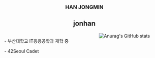<head>
    <meta charset="UTF-8">
    <meta name="viewport" content="width=device-width, initial-scale=1.0">
</head>
<body>
    <div align=center>
        <h3>HAN JONGMIN</h3>
        <h2>jonhan</h2>
    </div>
    <div style="display: flex; justify-content: space-around;">
        <div style="flex-basis: 50%; text-align: left;">
            <p> - 부산대학교 IT응용공학과 재학 중</p>
            <p> - 42Seoul Cadet</p>
        </div>
        <div style="flex-basis: 50%; text-align: center;">
            <img src="https://github-readme-stats.vercel.app/api?username=Hanjjong&show_icons=true&theme=radical" alt="Anurag's GitHub stats">
        </div>
    </div>
</body>
</html>
